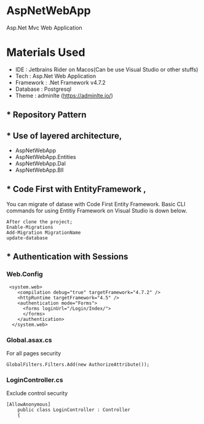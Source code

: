 # AspNetWebApp
Asp.Net Mvc Web Application

# Materials Used

- IDE : Jetbrains Rider on Macos(Can be use Visual Studio or other stuffs)
- Tech : Asp.Net Web Application
- Framework : .Net Framework v4.7.2
- Database : Postgresql
- Theme : adminlte (https://adminlte.io/)

## * Repository Pattern

## * Use of layered architecture,
- AspNetWebApp
- AspNetWebApp.Entities
- AspNetWebApp.Dal 
- AspNetWebApp.Bll

## * Code First with EntityFramework , 
You can migrate of datase with Code First Entity Framework.
Basic CLI commands for using Entitiy Framework on Visual Studio is down below.
```
After clone the project;
Enable-Migrations
Add-Migration MigrationName
update-database
```

## * Authentication with Sessions
### Web.Config
```
 <system.web>
    <compilation debug="true" targetFramework="4.7.2" />
    <httpRuntime targetFramework="4.5" />
    <authentication mode="Forms">
      <forms loginUrl="/Login/Index/">
      </forms>
    </authentication>
  </system.web>
```
### Global.asax.cs
For all pages security
```
GlobalFilters.Filters.Add(new AuthorizeAttribute());
```
### LoginController.cs
Exclude control security
```
[AllowAnonymous]
    public class LoginController : Controller
    {
```


